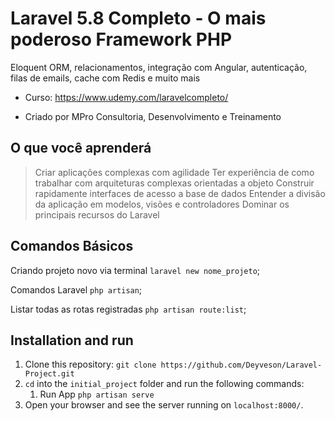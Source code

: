 # Laravel 5.8 Completo - O mais poderoso Framework PHP

Eloquent ORM, relacionamentos, integração com Angular, autenticação, filas de emails, cache com Redis e muito mais

- Curso: https://www.udemy.com/laravelcompleto/

- Criado por MPro Consultoria, Desenvolvimento e Treinamento

## O que você aprenderá
> Criar aplicações complexas com agilidade
> Ter experiência de como trabalhar com arquiteturas complexas orientadas a objeto
> Construir rapidamente interfaces de acesso a base de dados
> Entender a divisão da aplicação em modelos, visões e controladores
> Dominar os principais recursos do Laravel

## Comandos Básicos

Criando projeto novo via terminal `laravel new nome_projeto`;

Comandos Laravel `php artisan`;

Listar todas as rotas registradas `php artisan route:list`;

## Installation and run

1. Clone this repository: `git clone https://github.com/Deyveson/Laravel-Project.git`
2. `cd` into the `initial_project` folder and run the following commands:
    1. Run App `php artisan serve`
3. Open your browser and see the server running on `localhost:8000/`.


